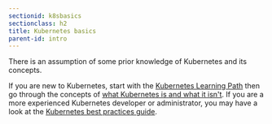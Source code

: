 ```yaml
---
sectionid: k8sbasics
sectionclass: h2
title: Kubernetes basics
parent-id: intro
---
```


There is an assumption of some prior knowledge of Kubernetes and its concepts.

If you are new to Kubernetes, start with the [Kubernetes Learning Path](https://aka.ms/LearnKubernetes) then go through the concepts of [what Kubernetes is and what it isn't](https://aka.ms/k8sLearning).
If you are a more experienced Kubernetes developer or administrator, you may have a look at the [Kubernetes best practices guide](https://aka.ms/aks/bestpractices).